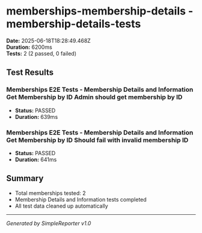 # memberships-membership-details - membership-details-tests

**Date:** 2025-06-18T18:28:49.468Z  
**Duration:** 6200ms  
**Tests:** 2 (2 passed, 0 failed)

## Test Results


### Memberships E2E Tests - Membership Details and Information Get Membership by ID Admin should get membership by ID
- **Status:** PASSED
- **Duration:** 639ms



### Memberships E2E Tests - Membership Details and Information Get Membership by ID Should fail with invalid membership ID
- **Status:** PASSED
- **Duration:** 641ms



## Summary

- Total memberships tested: 2
- Membership Details and Information tests completed
- All test data cleaned up automatically

---
*Generated by SimpleReporter v1.0*
